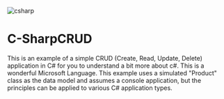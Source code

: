 ![csharp](https://github.com/roger-maia/C-SharpCRUD/assets/145753201/ba835430-75d5-4ae1-8c59-3e82c28951a3)
# C-SharpCRUD

This is an example of a simple CRUD (Create, Read, Update, Delete) application in C# for you to understand a bit more about c#. This is a wonderful Microsoft Language.
This example uses a simulated "Product" class as the data model and assumes a console application, but the principles can be applied to various C# application types.





